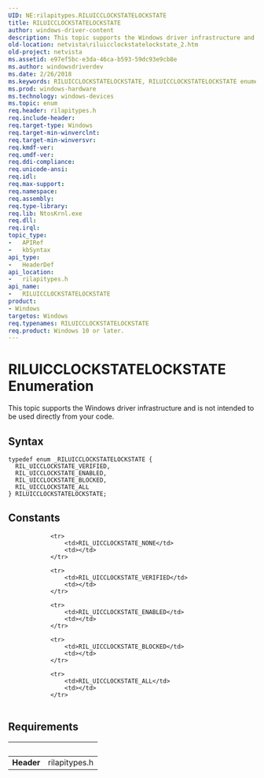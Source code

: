 ```yaml
---
UID: NE:rilapitypes.RILUICCLOCKSTATELOCKSTATE
title: RILUICCLOCKSTATELOCKSTATE
author: windows-driver-content
description: This topic supports the Windows driver infrastructure and is not intended to be used directly from your code.
old-location: netvista\riluicclockstatelockstate_2.htm
old-project: netvista
ms.assetid: e97ef5bc-e3da-46ca-b593-59dc93e9cb8e
ms.author: windowsdriverdev
ms.date: 2/26/2018
ms.keywords: RILUICCLOCKSTATELOCKSTATE, RILUICCLOCKSTATELOCKSTATE enumeration [Network Drivers Starting with Windows Vista], RIL_UICCLOCKSTATE_ALL, RIL_UICCLOCKSTATE_BLOCKED, RIL_UICCLOCKSTATE_ENABLED, RIL_UICCLOCKSTATE_VERIFIED, netvista.riluicclockstatelockstate_2, rilapitypes/RILUICCLOCKSTATELOCKSTATE, rilapitypes/RIL_UICCLOCKSTATE_ALL, rilapitypes/RIL_UICCLOCKSTATE_BLOCKED, rilapitypes/RIL_UICCLOCKSTATE_ENABLED, rilapitypes/RIL_UICCLOCKSTATE_VERIFIED
ms.prod: windows-hardware
ms.technology: windows-devices
ms.topic: enum
req.header: rilapitypes.h
req.include-header: 
req.target-type: Windows
req.target-min-winverclnt: 
req.target-min-winversvr: 
req.kmdf-ver: 
req.umdf-ver: 
req.ddi-compliance: 
req.unicode-ansi: 
req.idl: 
req.max-support: 
req.namespace: 
req.assembly: 
req.type-library: 
req.lib: NtosKrnl.exe
req.dll: 
req.irql: 
topic_type:
-	APIRef
-	kbSyntax
api_type:
-	HeaderDef
api_location:
-	rilapitypes.h
api_name:
-	RILUICCLOCKSTATELOCKSTATE
product:
- Windows
targetos: Windows
req.typenames: RILUICCLOCKSTATELOCKSTATE
req.product: Windows 10 or later.
---
```


# RILUICCLOCKSTATELOCKSTATE Enumeration
This topic supports the Windows driver infrastructure and is not intended to be used directly from your code.

## Syntax
````
typedef enum _RILUICCLOCKSTATELOCKSTATE { 
  RIL_UICCLOCKSTATE_VERIFIED,
  RIL_UICCLOCKSTATE_ENABLED,
  RIL_UICCLOCKSTATE_BLOCKED,
  RIL_UICCLOCKSTATE_ALL
} RILUICCLOCKSTATELOCKSTATE;
````

## Constants

<table>
            
                <tr>
                    <td>RIL_UICCLOCKSTATE_NONE</td>
                    <td></td>
                </tr>
            
                <tr>
                    <td>RIL_UICCLOCKSTATE_VERIFIED</td>
                    <td></td>
                </tr>
            
                <tr>
                    <td>RIL_UICCLOCKSTATE_ENABLED</td>
                    <td></td>
                </tr>
            
                <tr>
                    <td>RIL_UICCLOCKSTATE_BLOCKED</td>
                    <td></td>
                </tr>
            
                <tr>
                    <td>RIL_UICCLOCKSTATE_ALL</td>
                    <td></td>
                </tr>
</table>


## Requirements
| &nbsp; | &nbsp; |
| ---- |:---- |
| **Header** | rilapitypes.h |